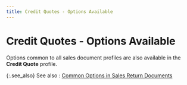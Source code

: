 ```yaml
---
title: Credit Quotes - Options Available
---
```


# Credit Quotes - Options Available


Options common to all sales document profiles are also available in  the **Credit Quote** profile.


{:.see_also}
See also
: [Common  Options in Sales Return Documents]({{site.sp_baseurl}}/sales-ret-docs/sales-ret-doc/common-opts/common_sales_document_options_sales_return_document_content.html)
